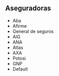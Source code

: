 ## Aseguradoras
- Aba
- Afirme
- General de seguros
- AIG
- ANA
- Atlas
- AXA
- Potosi
- GNP
- Default